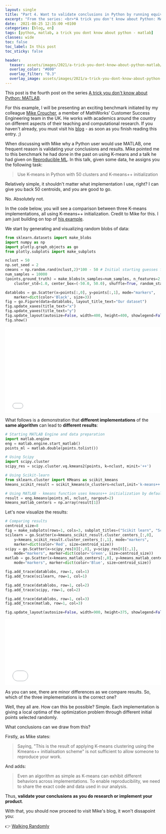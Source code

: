 ```yaml
---
layout: single
title: "Part 4. Want to validate conclusions in Python by running equivalent MATLAB code"
excerpt: "From the series: <br>*A trick you don't know about Python: MATLAB*"
date:  2021-08-25 12:35:00 +0100
categories: [blog, en]
tags: [python, matlab, a trick you dont know about python - matlab]
classes: wide
toc: false
toc_label: In this post
toc_sticky: false

header: 
  teaser: assets/images/2021/a-trick-you-dont-know-about-python-matlab/trick-validate.jpg
  overlay_color: "#000"
  overlay_filter: "0.3"
  overlay_image: assets/images/2021/a-trick-you-dont-know-about-python-matlab/trick-validate.jpg
---
```


This post is the fourth post on the series [A trick you don't know about Python: MATLAB](../../../blog/en/a-trick-you-dont-know-about-python-matlab).

For this example, I will be presenting an exciting benchmark initiated by my colleague [Mike Croucher](https://www.linkedin.com/in/mike-croucher-32336113/), a member of MathWorks' Customer Success Engineering team in the UK. He works with academics around the country on different aspects of their teaching and computational research. If you haven't already, you must visit his [blog](https://walkingrandomly.com/) - as soon as you finish reading this entry. ;)

When discussing with Mike why a Python user would use MATLAB, one frequent reason is validating your conclusions and results. Mike pointed me to this benchmark he had done in the past on using K-means and a talk he had given on [Reproducible ML](https://mikecroucher.github.io/reproducible_ML/). In this talk, given some data, he assigns you the following task:

> Use K-means in Python with 50 clusters and K-means++ initialization

Relatively simple, it shouldn't matter what implementation I use, right? I can give you back 50 centroids, and you are good to go. 

No. Absolutely not. 

In the code below, you will see a comparison between three K-means implementations, all using K-means++ initialization. Credit to Mike for this. I am just building on top of [his example](https://github.com/mikecroucher/reproducible_ML/blob/master/k_means_implementation.ipynb). 

We start by generating and visualizing random blobs of data:

```python
from sklearn.datasets import make_blobs
import numpy as np
import plotly.graph_objects as go
from plotly.subplots import make_subplots

nclust = 50
np.set_seed = 2
cmeans = np.random.rand(nclust,2)*100 - 50 # Initial starting guesses for the centres
num_samples = 10000
(points,ground_truth) = make_blobs(n_samples=num_samples, n_features=2, centers=nclust, 
    cluster_std=1.0, center_box=(-50.0, 50.0), shuffle=True, random_state=0)

datablobs = go.Scatter(x=points[:,0], y=points[:,1], mode="markers", 
    marker=dict(color='Black', size=3))
fig = go.Figure(data=datablobs, layout_title_text="Our dataset")
fig.update_xaxes(title_text="x")
fig.update_yaxes(title_text="y")
fig.update_layout(autosize=False, width=400, height=400, showlegend=False)
fig.show()
```

<div>
  <div style="position:relative;padding-top:55%;">
    <iframe src="/assets/images/2021/a-trick-you-dont-know-about-python-matlab/generate-data.html" frameborder="0" webkitAllowFullScreen mozallowfullscreen allowFullScreen
      style="position:absolute;top:0;left:0;width:100%;height:100%;"></iframe>
  </div>
</div>

What follows is a demonstration that **different implementations** of the **same algorithm** can lead to **different results**:

```python
# Starting MATLAB Engine and data preparation
import matlab.engine 
eng = matlab.engine.start_matlab()
points_ml = matlab.double(points.tolist())

# Using Scipy
import scipy.cluster
scipy_res = scipy.cluster.vq.kmeans2(points, k=nclust, minit='++')

# Using Scikit-learn
from sklearn.cluster import KMeans as scikit_kmeans
kmeans_scikit_result = scikit_kmeans(n_clusters=nclust,init='k-means++').fit(points)

# Using MATLAB - kmeans function uses kmeans++ initialization by default
result = eng.kmeans(points_ml, nclust, nargout=2) 
kmeans_matlab_centers = np.array(result[1])
```

Let's now visualize the results:

```python
# Comparing results
centroid_size=8
fig = make_subplots(rows=1, cols=3, subplot_titles=("Scikit learn", "Scipy", "MATLAB"))
scilearn = go.Scatter(x=kmeans_scikit_result.cluster_centers_[:,0], 
    y=kmeans_scikit_result.cluster_centers_[:,1], mode="markers", 
    marker=dict(color='Red', size=centroid_size))
scipy = go.Scatter(x=scipy_res[0][:,0], y=scipy_res[0][:,1], 
    mode="markers", marker=dict(color='Green', size=centroid_size))
matlab = go.Scatter(x=kmeans_matlab_centers[:,0], y=kmeans_matlab_centers[:,1], 
    mode="markers", marker=dict(color='Blue', size=centroid_size))

fig.add_trace(datablobs, row=1, col=1)
fig.add_trace(scilearn, row=1, col=1)

fig.add_trace(datablobs, row=1, col=2)
fig.add_trace(scipy, row=1, col=2)

fig.add_trace(datablobs, row=1, col=3)
fig.add_trace(matlab, row=1, col=3)

fig.update_layout(autosize=False, width=900, height=375, showlegend=False)
```

<div>
  <div style="position:relative;padding-top:42%;width:100%;">
    <iframe src="/assets/images/2021/a-trick-you-dont-know-about-python-matlab/benchmark.html" frameborder="0" autosize="true" webkitAllowFullScreen mozallowfullscreen allowFullScreen
      style="position:absolute;top:0;left:0;width:100%;height:100%;"></iframe>
  </div>
</div>

As you can see, there are minor differences as we compare results. So, which of the three implementations is the correct one? 

Well, they all are. How can this be possible? Simple. Each implementation is giving a local optima of the optimization problem through different initial points selected randomly.

What conclusions can we draw from this?

Firstly, as Mike states:

> Saying, "This is the result of applying K-means clustering using the Kmeans++ initialisation scheme" is not sufficient to allow someone to reproduce your work. 

And adds:

> Even an algorithm as simple as K-means can exhibit different behaviors across implementations. To enable reproducibility, we need to share the exact code and data used in our analysis.

Thus, **validate your conclusions as you do research or implement your product**.

With that, you should now proceed to visit Mike's blog, it won't dissapoint you: 

:point_right: [Walking Randomly](https://walkingrandomly.com/)